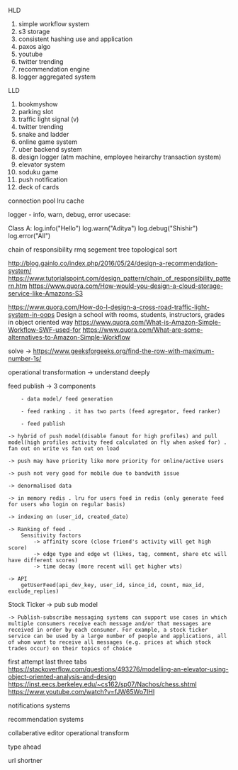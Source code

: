 HLD
1) simple workflow system
2) s3 storage
3) consistent hashing use and application
4) paxos algo
5) youtube
6) twitter trending
7) recommendation engine
8) logger aggregated system


LLD
1) bookmyshow
2) parking slot
3) traffic light signal (v)
4) twitter trending
5) snake and ladder
6) online game system
7) uber backend system
8) design logger (atm machine, employee heirarchy transaction system)
9) elevator system
10) soduku game
11) push notification
12) deck of cards 


connection pool 
lru cache

logger - info, warn, debug, error 
usecase: 

Class A:
	log.info("Hello")
	log.warn("Aditya")
	log.debug("Shishir")
	log.error("All")

chain of responsibility
rmq
segement tree
topological sort

http://blog.gainlo.co/index.php/2016/05/24/design-a-recommendation-system/
https://www.tutorialspoint.com/design_pattern/chain_of_responsibility_pattern.htm
https://www.quora.com/How-would-you-design-a-cloud-storage-service-like-Amazons-S3

https://www.quora.com/How-do-I-design-a-cross-road-traffic-light-system-in-oops
Design a school with rooms, students, instructors, grades in object oriented way
https://www.quora.com/What-is-Amazon-Simple-Workflow-SWF-used-for
https://www.quora.com/What-are-some-alternatives-to-Amazon-Simple-Workflow


solve -> https://www.geeksforgeeks.org/find-the-row-with-maximum-number-1s/


operational transformation -> understand deeply


feed publish 
    -> 3 components
    
    	- data model/ feed generation
	
    	- feed ranking . it has two parts (feed agregator, feed ranker)
	
    	- feed publish
	
	-> hybrid of push model(disable fanout for high profiles) and pull model(high profiles activity feed calculated on fly when asked for) . fan out on write vs fan out on load
	
	-> push may have priority like more priority for online/active users
	
	-> push not very good for mobile due to bandwith issue
	
	-> denormalised data 
	
	-> in memory redis . lru for users feed in redis (only generate feed for users who login on regular basis)
	
	-> indexing on (user_id, created_date)
	
	-> Ranking of feed . 
		Sensitivity factors 
			-> affinity score (close friend's activity will get high score)
			-> edge type and edge wt (likes, tag, comment, share etc will have different scores)
			-> time decay (more recent will get higher wts)
	
	-> API
		getUserFeed(api_dev_key, user_id, since_id, count, max_id, exclude_replies)

Stock Ticker
	-> pub sub model
	
	-> Publish-subscribe messaging systems can support use cases in which multiple consumers receive each message and/or that messages are received in order by each consumer. For example, a stock ticker service can be used by a large number of people and applications, all of whom want to receive all messages (e.g. prices at which stock trades occur) on their topics of choice


first attempt last three tabs
https://stackoverflow.com/questions/493276/modelling-an-elevator-using-object-oriented-analysis-and-design
https://inst.eecs.berkeley.edu/~cs162/sp07/Nachos/chess.shtml
https://www.youtube.com/watch?v=fJW65Wo7IHI

notifications systems

recommendation systems

collaberative editor  operational transform

type ahead

url shortner

